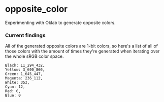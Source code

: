 # opposite_color
Experimenting with Oklab to generate opposite colors. 

### Current findings
All of the generated opposite colors are 1-bit colors, so here's a list of all of those colors with the amount of times they're generated when iterating over the whole sRGB color space.

```
Black: 11_294_432,
Yellow: 3_600_860,
Green: 1_645_447,
Magenta: 236_112,
White: 353,
Cyan: 12,
Red: 0,
Blue: 0
```